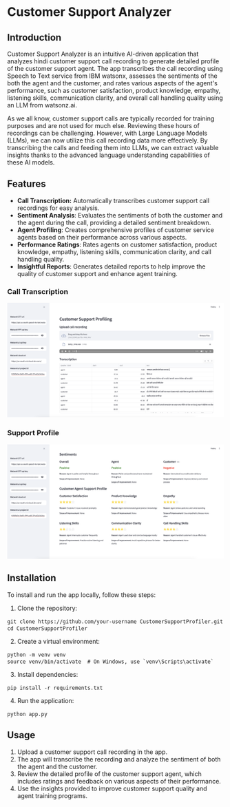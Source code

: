 # Customer Support Analyzer

## Introduction

Customer Support Analyzer is an intuitive AI-driven application that analyzes hindi customer support call recording to generate detailed profile of the customer support agent. The app transcribes the call recording using Speech to Text service from IBM watsonx, assesses the sentiments of the both the agent and the customer, and rates various aspects of the agent's performance, such as customer satisfaction, product knowledge, empathy, listening skills, communication clarity, and overall call handling quality using an LLM  from watsonz.ai.

As we all know, customer support calls are typically recorded for training purposes and are not used for much else. Reviewing these hours of recordings can be challenging. However, with Large Language Models (LLMs), we can now utilize this call recording data more effectively. By transcribing the calls and feeding them into LLMs, we can extract valuable insights thanks to the advanced language understanding capabilities of these AI models.

## Features

* **Call Transcription:** Automatically transcribes customer support call recordings for easy analysis.
* **Sentiment Analysis**: Evaluates the sentiments of both the customer and the agent during the call, providing a detailed sentiment breakdown.
* **Agent Profiling**: Creates comprehensive profiles of customer service agents based on their performance across various aspects.
* **Performance Ratings**: Rates agents on customer satisfaction, product knowledge, empathy, listening skills, communication clarity, and call handling quality.
* **Insightful Reports**: Generates detailed reports to help improve the quality of customer support and enhance agent training.

### Call Transcription

![Call Transcription Out](transcription.png)

### Support Profile

![Suppor Profile](profile.png)

## Installation
To install and run the app locally, follow these steps:

1. Clone the repository:

```
git clone https://github.com/your-username CustomerSupportProfiler.git
cd CustomerSupportProfiler
```

2. Create a virtual environment:

```
python -m venv venv
source venv/bin/activate  # On Windows, use `venv\Scripts\activate`
```

3. Install dependencies:

```
pip install -r requirements.txt
```

4. Run the application:
```
python app.py
```

## Usage
1. Upload a customer support call recording in the app.
2. The app will transcribe the recording and analyze the sentiment of both the agent and the customer.
3. Review the detailed profile of the customer support agent, which includes ratings and feedback on various aspects of their performance.
4. Use the insights provided to improve customer support quality and agent training programs.